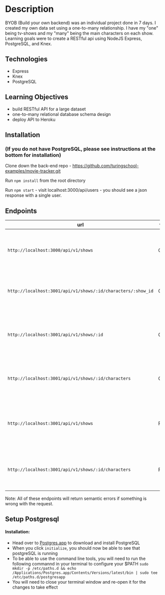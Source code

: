 # Description

BYOB (Build your own backend) was an individual project done in 7 days. I created my own data set using a one-to-many relationship. I have my "one" being tv-shows and my "many" being the main characters on each show. Learning goals were to create a RESTful api using NodeJS Express, PostgreSQL, and Knex.

## Technologies

- Express
- Knex
- PostgreSQL

## Learning Objectives

- build RESTful API for a large dataset
- one-to-many relational database schema design
- deploy API to Heroku

## Installation
### (If you do not have PostgreSQL, please see instructions at the bottom for installation)
Clone down the back-end repo - https://github.com/turingschool-examples/movie-tracker.git

Run ```npm install``` from the root directory

Run ```npm start``` - visit localhost:3000/api/users - you should see a json response with a single user.

## Endpoints

| url | verb | options | sample response |
| ----|------|---------|---------------- |
| `http://localhost:3000/api/v1/shows` | GET | not needed | Array of all shows: `[{ id: 12, title: 'Friends', date: 'August 18, 2019', tv_source: 'Netflix', cover_image: 'https://friends.com', characters: [{}] }]` |
| `http://localhost:3001/api/v1/shows/:id/characters/:show_id` | GET | not needed | Array of one specific character: `[{ id: 12, show_name: 'Friends', char_name: 'Rachel', ethnicity: 'American', name: 'Jennifer Anniston' }]` |
| `http://localhost:3001/api/v1/shows/:id` | GET | not needed | Array of one specific show: `[{ id: 12, title: 'Friends', date: 'August 18, 2019', tv_source: 'Netflix', cover_image: 'https://friends.com' }]` |
| `http://localhost:3001/api/v1/shows/:id/characters` | GET | not needed | Array of characters for one specific show: `[{ id: 12, show_name: 'Friends', char_name: 'Rachel', ethnicity: 'American', name: 'Jennifer Anniston' }]` |
| `http://localhost:3001/api/v1/shows` | POST |`{title: <String>, date: <String>, tv_source: <String>, cover_image: <String>, characters: <String>}` | New show: `{ id: 12, title: 'Friends', date: 'August 18, 2019', tv_source: 'Netflix', cover_image: 'https://friends.com', characters: [{}] }` |
| `http://localhost:3001/api/v1/shows/:id/characters` | POST |`{show_name: <String>, char_name: <String>, ethnicity: <String>, name: <String>}` | New character: `{ id: 12, show_name: 'Friends', char_name: 'Rachel', ethnicity: 'American', name: 'Jennifer Anniston' }` |

Note: All of these endpoints will return semantic errors if something is wrong with the request.

## Setup Postgresql

#### Installation:
* Head over to [Postgres.app](http://postgresapp.com/) to download and install PostgreSQL
* When you click `initialize`, you should now be able to see that postgreSQL is running
* To be able to use the command line tools, you will need to run the following commannd in your terminal to configure your $PATH `sudo mkdir -p /etc/paths.d && echo /Applications/Postgres.app/Contents/Versions/latest/bin | sudo tee /etc/paths.d/postgresapp`
* You will need to close your terminal window and re-open it for the changes to take effect

